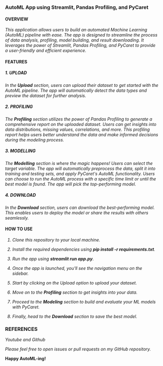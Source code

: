 ### AutoML App using Streamlit, Pandas Profiling, and PyCaret

#### OVERVIEW

<i>This application allows users to build an automated Machine Learning (AutoML) pipeline with ease. The app is designed to streamline the process of data analysis, profiling, model building, and result downloading. It leverages the power of Streamlit, Pandas Profiling, and PyCaret to provide a user-friendly and efficient experience.</i>

#### FEATURES

##### 1. UPLOAD
<i>In the ***Upload*** section, users can upload their dataset to get started with the AutoML pipeline. The app will automatically detect the data types and preview the dataset for further analysis.</i>

##### 2. PROFILING
<i>The ***Profiling*** section utilizes the power of Pandas Profiling to generate a comprehensive report on the uploaded dataset. Users can get insights into data distributions, missing values, correlations, and more. This profiling report helps users better understand the data and make informed decisions during the modeling process.</i>

##### 3. MODELLING
<i>The ***Modelling*** section is where the magic happens! Users can select the target variable. The app will automatically preprocess the data, split it into training and testing sets, and apply PyCaret's AutoML functionality. Users can choose to run the AutoML process with a specific time limit or until the best model is found. The app will pick the top-performing model.</i>

##### 4. DOWNLOAD
<i>In the ***Download*** section, users can download the best-performing model. This enables users to deploy the model or share the results with others seamlessly.</i>

#### HOW TO USE
<i>
  
1. Clone this repository to your local machine.
  
2. Install the required dependencies using ***pip install -r requirements.txt***.
 
3. Run the app using ***streamlit run app.py***.
 
4. Once the app is launched, you'll see the navigation menu on the sidebar.

5. Start by clicking on the Upload option to upload your dataset.

6. Move on to the ***Profiling*** section to get insights into your data.

7. Proceed to the ***Modeling*** section to build and evaluate your ML models with PyCaret.

8. Finally, head to the ***Download*** section to save the best model.
</i>

### REFERENCES

<i>Youtube and Github</i>

<i>Please feel free to open issues or pull requests on my GitHub repository.</i>


**Happy AutoML-ing!**
